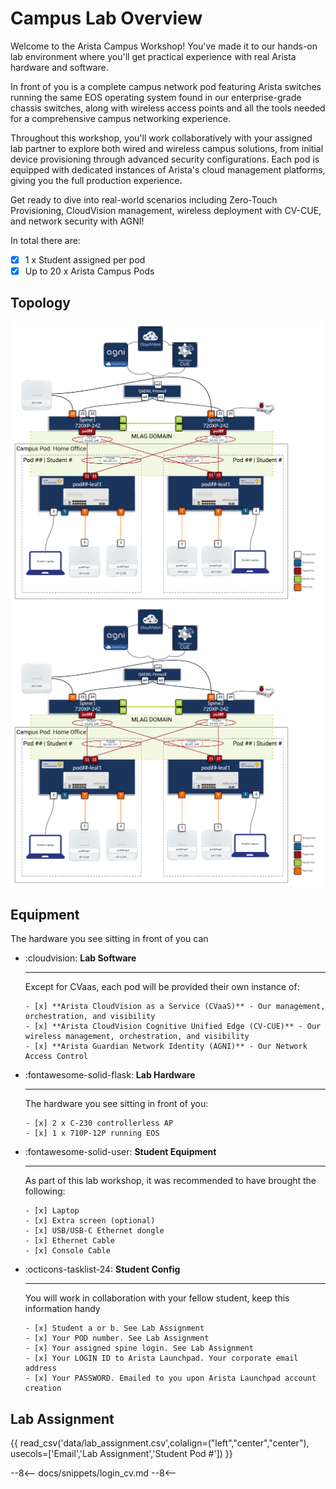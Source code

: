 # Campus Lab Overview

Welcome to the Arista Campus Workshop! You've made it to our hands-on lab environment where you'll get practical experience with real Arista hardware and software.

In front of you is a complete campus network pod featuring Arista switches running the same EOS operating system found in our enterprise-grade chassis switches, along with wireless access points and all the tools needed for a comprehensive campus networking experience.

Throughout this workshop, you'll work collaboratively with your assigned lab partner to explore both wired and wireless campus solutions, from initial device provisioning through advanced security configurations. Each pod is equipped with dedicated instances of Arista's cloud management platforms, giving you the full production experience.

Get ready to dive into real-world scenarios including Zero-Touch Provisioning, CloudVision management, wireless deployment with CV-CUE, and network security with AGNI!

In total there are:

- [x] 1 x Student assigned per pod
- [x] Up to 20 x Arista Campus Pods

## Topology

![Network Topology](../assets/images/topology/atd_student-light.png#only-light)
![Network Topology](../assets/images/topology/atd_student-light.png#only-dark)

## Equipment

The hardware you see sitting in front of you can

<div class="grid cards" markdown>

- :cloudvision: **Lab Software**

    ---

    Except for CVaas, each pod will be provided their own instance of:

      - [x] **Arista CloudVision as a Service (CVaaS)** - Our management, orchestration, and visibility
      - [x] **Arista CloudVision Cognitive Unified Edge (CV-CUE)** - Our wireless management, orchestration, and visibility
      - [x] **Arista Guardian Network Identity (AGNI)** - Our Network Access Control

- :fontawesome-solid-flask: **Lab Hardware**

    ---

    The hardware you see sitting in front of you:

      - [x] 2 x C-230 controllerless AP
      - [x] 1 x 710P-12P running EOS

- :fontawesome-solid-user: **Student Equipment**

    ---

    As part of this lab workshop, it was recommended to have brought the following:

      - [x] Laptop
      - [x] Extra screen (optional)
      - [x] USB/USB-C Ethernet dongle
      - [x] Ethernet Cable
      - [x] Console Cable

- :octicons-tasklist-24: **Student Config**

    ---

    You will work in collaboration with your fellow student, keep this information handy

      - [x] Student a or b. See Lab Assignment
      - [x] Your POD number. See Lab Assignment
      - [x] Your assigned spine login. See Lab Assignment
      - [x] Your LOGIN ID to Arista Launchpad. Your corporate email address
      - [x] Your PASSWORD. Emailed to you upon Arista Launchpad account creation

</div>

## Lab Assignment

<div class="grid cards" markdown>
 {{ read_csv('data/lab_assignment.csv',colalign=("left","center","center"), usecols=['Email','Lab Assignment','Student Pod #']) }}
</div>

--8<--
docs/snippets/login_cv.md
--8<--
